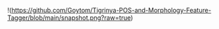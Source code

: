 !(https://github.com/Goytom/Tigrinya-POS-and-Morphology-Feature-Tagger/blob/main/snapshot.png?raw=true)
